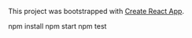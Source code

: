 This project was bootstrapped with [Create React App](https://github.com/facebookincubator/create-react-app).

npm install
npm start
npm test